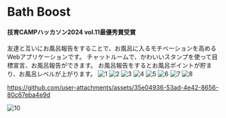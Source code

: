 # Bath Boost
#### 技育CAMPハッカソン2024 vol.11最優秀賞受賞
友達と互いにお風呂報告をすることで、お風呂に入るモチベーションを高めるWebアプリケーションです。
チャットルームで、かわいいスタンプを使って目標宣言、お風呂報告ができます。
お風呂報告をするとお風呂ポイントが貯まり、お風呂レベルが上がります。
![1](https://github.com/user-attachments/assets/3bc62dc9-3894-4304-b55d-277954e8ba36)
![2](https://github.com/user-attachments/assets/ac07e84d-a901-4ef0-a2b0-94f705e12377)
![3](https://github.com/user-attachments/assets/45d764ce-28e4-4d55-b524-8c71c421e037)
![4](https://github.com/user-attachments/assets/77ea107c-855f-4841-b054-758cce8c43dc)
![5](https://github.com/user-attachments/assets/bc5e5231-bfce-46ac-b655-0cd7811d9b53)
![6](https://github.com/user-attachments/assets/d706c344-3106-433f-8573-f9d662921a75)
![7](https://github.com/user-attachments/assets/421a9f05-071a-4e09-b0c7-b5b53e15734d)
![8](https://github.com/user-attachments/assets/feabcefb-8380-4574-96e8-f07b07388341)


https://github.com/user-attachments/assets/35e04936-53ad-4e42-8656-80c67eba4e9d


![10](https://github.com/user-attachments/assets/5511ef71-bf06-4fbd-987a-9059177ac27d)

